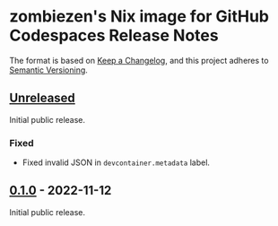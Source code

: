 # zombiezen's Nix image for GitHub Codespaces Release Notes

The format is based on [Keep a Changelog][],
and this project adheres to [Semantic Versioning][].

[Keep a Changelog]: https://keepachangelog.com/en/1.0.0/
[Semantic Versioning]: https://semver.org/spec/v2.0.0.html
[Unreleased]: https://github.com/zombiezen/codespaces-nix/compare/v0.1.0...HEAD

## [Unreleased]

Initial public release.

### Fixed

- Fixed invalid JSON in `devcontainer.metadata` label.

## [0.1.0][] - 2022-11-12

Initial public release.

[0.1.0]: https://github.com/zombiezen/codespaces-nix/releases/tag/v0.1.0
